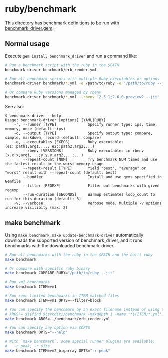 # ruby/benchmark

This directory has benchmark definitions to be run with
[benchmark\_driver.gem](https://github.com/benchmark-driver/benchmark-driver).

## Normal usage

Execute `gem install benchmark_driver` and run a command like:

```bash
# Run a benchmark script with the ruby in the $PATH
benchmark-driver benchmark/erb_render.yml

# Run all benchmark scripts with multiple Ruby executables or options
benchmark-driver benchmark/*.yml -e /path/to/ruby -e '/path/to/ruby --jit'

# Or compare Ruby versions managed by rbenv
benchmark-driver benchmark/*.yml --rbenv '2.5.1;2.6.0-preview2 --jit'
```

See also:

```console
$ benchmark-driver --help
Usage: benchmark-driver [options] [YAML|RUBY]
    -r, --runner [TYPE]              Specify runner type: ips, time, memory, once (default: ips)
    -o, --output [TYPE]              Specify output type: compare, simple, markdown, record (default: compare)
    -e, --executables [EXECS]        Ruby executables (e1::path1,arg1,...; e2::path2,arg2;...)
        --rbenv [VERSIONS]           Ruby executables in rbenv (x.x.x,arg1,...;y.y.y,arg2,...;...)
        --repeat-count [NUM]         Try benchmark NUM times and use the fastest result or the worst memory usage
        --repeat-result [TYPE]       Yield "best", "average" or "worst" result with --repeat-count (default: best)
        --bundler                    Install and use gems specified in Gemfile
        --filter [REGEXP]            Filter out benchmarks with given regexp
        --run-duration [SECONDS]     Warmup estimates loop_count to run for this duration (default: 3)
    -v, --verbose                    Verbose mode. Multiple -v options increase visilibity (max: 2)
```

## make benchmark

Using `make benchmark`, `make update-benchmark-driver` automatically downloads
the supported version of benchmark\_driver, and it runs benchmarks with the downloaded
benchmark-driver.

```bash
# Run all benchmarks with the ruby in the $PATH and the built ruby
make benchmark

# Or compare with specific ruby binary
make benchmark COMPARE_RUBY="/path/to/ruby --jit"

# Run vm1 benchmarks
make benchmark ITEM=vm1

# Run some limited benchmarks in ITEM-matched files
make benchmark ITEM=vm1 OPTS=--filter=block

# You can specify the benchmark by an exact filename instead of using the default argument:
# ARGS = $$(find $(srcdir)/benchmark -maxdepth 1 -name '*$(ITEM)*.yml' -o -name '*$(ITEM)*.rb')
make benchmark ARGS=../benchmark/erb_render.yml

# You can specify any option via $OPTS
make benchmark OPTS="--help"

# With `make benchmark`, some special runner plugins are available:
#   -r peak, -r size
make benchmark ITEM=vm2_bigarray OPTS="-r peak"
```
